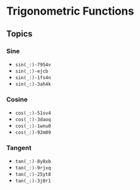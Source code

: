 # Trigonometric Functions

## Topics

### Sine

- ``sin(_:)-7954v``
- ``sin(_:)-ejcb``
- ``sin(_:)-1fs4n``
- ``sin(_:)-3ah4k``

### Cosine

- ``cos(_:)-51sv4``
- ``cos(_:)-3daoq``
- ``cos(_:)-1wnu0``
- ``cos(_:)-92m09``

### Tangent

- ``tan(_:)-8y8xb``
- ``tan(_:)-9rjxq``
- ``tan(_:)-25yt8``
- ``tan(_:)-3j0r1``
